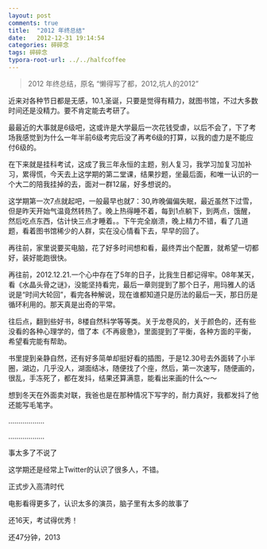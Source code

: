 ```yaml
---
layout: post
comments: true
title:  "2012 年终总结"
date:   2012-12-31 19:14:54
categories: 碎碎念
tags: 碎碎念
typora-root-url: ../../halfcoffee
---
```




> 2012 年终总结，原名 “懒得写了都，2012,坑人的2012”



近来对各种节日都是无感，10.1,圣诞，只要是觉得有精力，就图书馆，不过大多数时间还是没精力。要不肯定能去考研了。

最最近的大事就是6级吧，这或许是大学最后一次花钱受虐，以后不会了，下了考场我感觉到为什么一年半前6级考完后没了再考6级的打算，以我的虚力是不能应付6级的。

在下来就是挂科考试，这成了我三年永恒的主题，别人复习，我学习加复习加补习，累得慌，今天去上这学期的第二堂课，结果抄题，坐最后面，和唯一认识的一个大二的陪我挂掉的去，面对一群12届，好多想说的。

这学期第一次7点就起吧，一般最早也就7：30,昨晚偏偏失眠，最近虽然下过雪，但是昨天开始气温竟然转热了。晚上热得睡不着，每到1点躺下，到两点，饿醒，然后吃点东西，估计快三点才睡着。。下午完全崩溃，晚上精力不错，看了几道题，看着图书馆稀少的人群，实在没心情看下去，早早的回了。

再往前，家里说要买电脑，花了好多时间想和看，最终弄出个配置，就希望一切都好，装好能跑很快。

再往前，2012.12.21.一个心中存在了5年的日子，比我生日都记得牢。08年某天，看《水晶头骨之谜》，没能坚持看完，最后一章则提到了那个日子，用玛雅人的话说是“时间大轮回”，看完各种解说，现在谁都知道只是历法的最后一天，那日历是循环利用的。那天真是出奇的平常。

往后点，翻到些好书，8楼自然科学等等类。关于龙卷风的，关于颜色的，还有些没看的各种心理学的，借了本《不再疲惫》，里面提到了平衡，各种方面的平衡，希望看完能有帮助。

书里提到亲静自然，还有好多简单却挺好看的插图，于是12.30号去外面转了小半圈，湖边，几乎没人，湖面结冰，随便找了个座，然后，第一次速写，随便画的，很乱，手冻死了，都在发抖，结果还算满意，能看出来画的什么～～

想到冬天在外面卖对联，我爸也是在那种情况下写字的，耐力真好，我都发抖了他还能写毛笔字。

………………

………………

事太多了不说了

这学期还是经常上Twitter的认识了很多人，不错。

正式步入高清时代

电影看得更多了，认识太多的演员，脑子里有太多的故事了

还16天，考试得优秀！

还47分钟，2013

